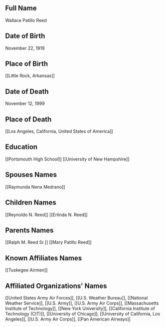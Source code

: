 ## Full Name
Wallace Patillo Reed

## Date of Birth
November 22, 1919

## Place of Birth
[[Little Rock, Arkansas]]

## Date of Death
November  12, 1999

## Place of Death
[[Los Angeles, California, United States of America]]

## Education
[[Portsmouth High School]]
[[University of New Hampshire]]

## Spouses Names
[[Raymunda Nena Medrano]]

## Children Names
[[Reynoldo N. Reed]]
[[Erlinda N. Reed]]

## Parents Names
[[Ralph M. Reed Sr.]]
[[Mary Patillo Reed]]

## Known Affiliates Names
[[Tuskegee Airmen]]

## Affiliated Organizations' Names
[[United States Army Air Forces]], [[U.S. Weather Bureau]], [[National Weather Service]], [[U.S. Army]], [[U.S. Army Air Corps]], [[Massachusetts Institute of Technology]], [[New York University]], [[California Institute of Technology (CIT)]], [[University of Chicago]], [[University of California, Los Angeles]], [[U.S. Army Air Corps]], [[Pan American Airways]]

